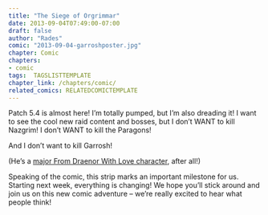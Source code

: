 ```yaml
---
title: "The Siege of Orgrimmar"
date: 2013-09-04T07:49:00-07:00
draft: false
author: "Rades"
comic: "2013-09-04-garroshposter.jpg"
chapter: Comic
chapters:
- comic
tags:  TAGSLISTTEMPLATE
chapter_link: /chapters/comic/
related_comics: RELATEDCOMICTEMPLATE
---
```


Patch 5.4 is almost here! I’m totally pumped, but I’m also dreading it! I want to see the cool new raid content and bosses, but I don’t WANT to kill Nazgrim! I don’t WANT to kill the Paragons! 


And I don’t want to kill Garrosh!


(He’s a <a href="/comic/surprisingly-often-actually">major From Draenor With Love character</a>, after all!)


Speaking of the comic, this strip marks an important milestone for us. Starting next week, everything is changing! We hope you’ll stick around and join us on this new comic adventure – we’re really excited to hear what people think!

